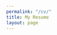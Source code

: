 ```yaml
---
permalink: "/cv/"
title: My Resume
layout: page
---
```


<object data="{{ site.baseurl }}/assets/pdfs/shenyix-cv.pdf" width="1000" height="1000" type="application/pdf"></object>
